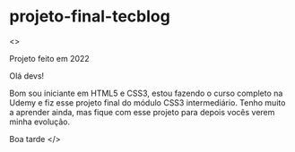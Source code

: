 # projeto-final-tecblog
<>

Projeto feito em 2022

Olá devs! 

Bom sou iniciante em HTML5 e CSS3, estou fazendo o curso completo na Udemy e fiz esse projeto final do módulo CSS3 intermediário.
Tenho muito a aprender ainda, mas fique com esse projeto para depois vocês verem minha evolução.

Boa tarde
</>
